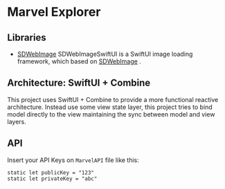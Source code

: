 # Marvel Explorer
## Libraries
* [SDWebImage](https://github.com/SDWebImage/SDWebImageSwiftUI)
SDWebImageSwiftUI is a SwiftUI image loading framework, which based on  [SDWebImage](https://github.com/SDWebImage/SDWebImage) .

## Architecture: SwiftUI + Combine
This project uses SwiftUI + Combine to provide a more functional reactive architecture.
Instead use some view state layer, this project tries to bind model directly to the view maintaining the sync between model and view layers.

## API
Insert your API Keys on `MarvelAPI` file like this:
```
static let publicKey = "123"
static let privateKey = "abc"
```
